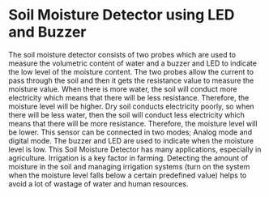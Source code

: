 # Soil Moisture Detector using LED and Buzzer

The soil moisture detector consists of two probes which are used to measure the volumetric content of water and a buzzer and LED to indicate the low level of the moisture content. The two probes allow the current to pass through the soil and then it gets the resistance value to measure the moisture value. When there is more water, the soil will conduct more electricity which means that there will be less resistance. Therefore, the moisture level will be higher. Dry soil conducts electricity poorly, so when there will be less water, then the soil will conduct less electricity which means that there will be more resistance. Therefore, the moisture level will be lower. This sensor can be connected in two modes; Analog mode and digital mode. The buzzer and LED are used to indicate when the moisture level is low. This Soil Moisture Detector has many applications, especially in agriculture. Irrigation is a key factor in farming. Detecting the amount of moisture in the soil and managing irrigation systems (turn on the system when the moisture level falls below a certain predefined value) helps to avoid a lot of wastage of water and human resources.
